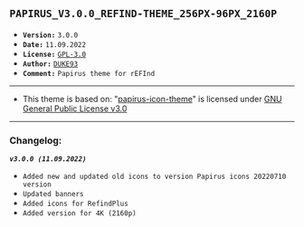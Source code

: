 ## `PAPIRUS_V3.0.0_REFIND-THEME_256PX-96PX_2160P`
* __`Version:`__ `3.0.0`
* __`Date:`__ `11.09.2022`
* __`License:`__  [`GPL-3.0`](https://www.gnu.org/licenses/gpl-3.0.txt)
* __`Author:`__ [`DUKE93`](https://www.pling.com/u/Duke93)
* __`Comment:`__ `Papirus theme for rEFInd`

---------------------------------

* This theme is based on: "[papirus-icon-theme](https://github.com/PapirusDevelopmentTeam/papirus-icon-theme)" is licensed under [GNU General Public License v3.0](https://www.gnu.org/licenses/gpl-3.0.txt)

---------------------------------
### Changelog:
>
___`v3.0.0 (11.09.2022)`___
>
* `Added new and updated old icons to version Papirus icons 20220710 version`
* `Updated banners`
* `Added icons for RefindPlus`
* `Added version for 4K (2160p)`










